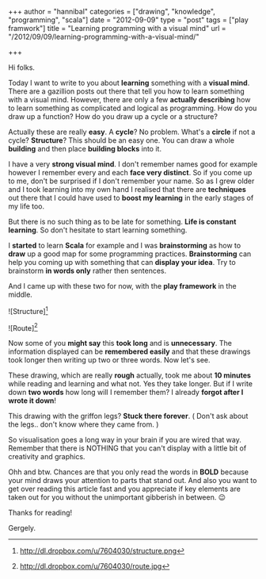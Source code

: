 +++
author = "hannibal"
categories = ["drawing", "knowledge", "programming", "scala"]
date = "2012-09-09"
type = "post"
tags = ["play framwork"]
title = "Learning programming with a visual mind"
url = "/2012/09/09/learning-programming-with-a-visual-mind/"

+++

Hi folks.

Today I want to write to you about **learning** something with a **visual mind**. There are a gazillion posts out there that tell you how to learn something with a visual mind. However, there are only a few **actually describing** how to learn something as complicated and logical as programming. How do you draw up a function? How do you draw up a cycle or a structure?

Actually these are really **easy**. A **cycle**? No problem. What's a **circle** if not a cycle? **Structure**? This should be an easy one. You can draw a whole **building** and then place **building blocks** into it.

I have a very **strong visual mind**. I don't remember names good for example however I remember every and each **face very distinct**. So if you come up to me, don't be surprised if I don't remember your name. So as I grew older and I took learning into my own hand I realised that there are **techniques** out there that I could have used to **boost my learning** in the early stages of my life too.

But there is no such thing as to be late for something. **Life is constant learning**. So don't hesitate to start learning something.

I **started** to learn **Scala** for example and I was **brainstorming** as how to **draw** up a good map for some programming practices. **Brainstorming** can help you coming up with something that can **display your idea**. Try to brainstorm **in words only** rather then sentences.

And I came up with these two for now, with the **play framework** in the middle.

![Structure][^1]

![Route][^2]

Now some of you **might say** this **took long** and is **unnecessary**. The information displayed can be **remembered easily** and that these drawings took longer then writing up two or three words. Now let's see.

These drawing, which are really **rough** actually, took me about **10 minutes** while reading and learning and what not. Yes they take longer. But if I write down **two words** how long will I remember them? I already **forgot after I wrote it down**!

This drawing with the griffon legs? **Stuck there forever**. ( Don't ask about the legs.. don't know where they came from. )

So visualisation goes a long way in your brain if you are wired that way. Remember that there is NOTHING that you can't display with a little bit of creativity and graphics.

Ohh and btw. Chances are that you only read the words in **BOLD** because your mind draws your attention to parts that stand out. And also you want to get over reading this article fast and you appreciate if key elements are taken out for you without the unimportant gibberish in between. 😉

Thanks for reading!

Gergely.

 [^1]: http://dl.dropbox.com/u/7604030/structure.png
 [^2]: http://dl.dropbox.com/u/7604030/route.jpg